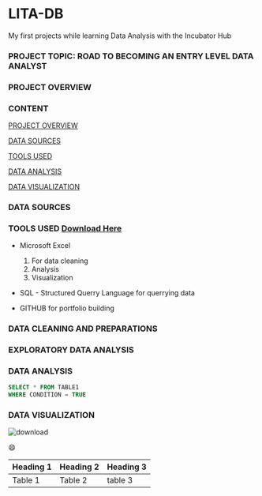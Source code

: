 # LITA-DB
My first projects while learning Data Analysis with the Incubator Hub

### PROJECT TOPIC: ROAD TO BECOMING AN ENTRY LEVEL DATA ANALYST

### PROJECT OVERVIEW

### CONTENT
[PROJECT OVERVIEW](#project-overview)

[DATA SOURCES](#data-sources)

[TOOLS USED](tools-used)

[DATA ANALYSIS](#data-analysis)

[DATA VISUALIZATION](#data-visualization)

### DATA SOURCES

### TOOLS USED [Download Here](https://www.microsoft.com/en-us/microsoft-365/excel)
- Microsoft Excel
    1. For data cleaning
    2. Analysis
    3. Visualization
    
- SQL - Structured Querry Language for querrying data
- GITHUB for portfolio building

### DATA CLEANING AND PREPARATIONS

### EXPLORATORY DATA ANALYSIS

### DATA ANALYSIS
```SQL
SELECT * FROM TABLE1
WHERE CONDITION = TRUE
```
### DATA VISUALIZATION
![download](https://github.com/user-attachments/assets/17bb085e-f508-4876-96bf-672bf77e1da5)


😄

|Heading 1|Heading 2|Heading 3|
|---------|---------|---------|
|Table 1|Table 2|table 3|
